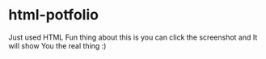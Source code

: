# html-potfolio
Just used HTML Fun thing about this is you can click the screenshot and It will show You the real thing :)   
